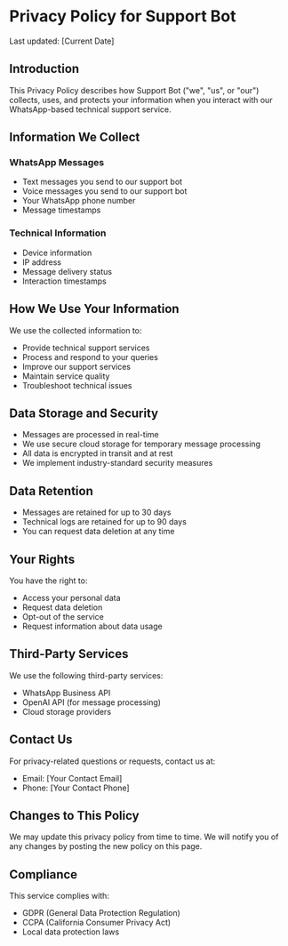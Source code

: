 # Privacy Policy for Support Bot

Last updated: [Current Date]

## Introduction

This Privacy Policy describes how Support Bot ("we", "us", or "our") collects, uses, and protects your information when you interact with our WhatsApp-based technical support service.

## Information We Collect

### WhatsApp Messages
- Text messages you send to our support bot
- Voice messages you send to our support bot
- Your WhatsApp phone number
- Message timestamps

### Technical Information
- Device information
- IP address
- Message delivery status
- Interaction timestamps

## How We Use Your Information

We use the collected information to:
- Provide technical support services
- Process and respond to your queries
- Improve our support services
- Maintain service quality
- Troubleshoot technical issues

## Data Storage and Security

- Messages are processed in real-time
- We use secure cloud storage for temporary message processing
- All data is encrypted in transit and at rest
- We implement industry-standard security measures

## Data Retention

- Messages are retained for up to 30 days
- Technical logs are retained for up to 90 days
- You can request data deletion at any time

## Your Rights

You have the right to:
- Access your personal data
- Request data deletion
- Opt-out of the service
- Request information about data usage

## Third-Party Services

We use the following third-party services:
- WhatsApp Business API
- OpenAI API (for message processing)
- Cloud storage providers

## Contact Us

For privacy-related questions or requests, contact us at:
- Email: [Your Contact Email]
- Phone: [Your Contact Phone]

## Changes to This Policy

We may update this privacy policy from time to time. We will notify you of any changes by posting the new policy on this page.

## Compliance

This service complies with:
- GDPR (General Data Protection Regulation)
- CCPA (California Consumer Privacy Act)
- Local data protection laws
